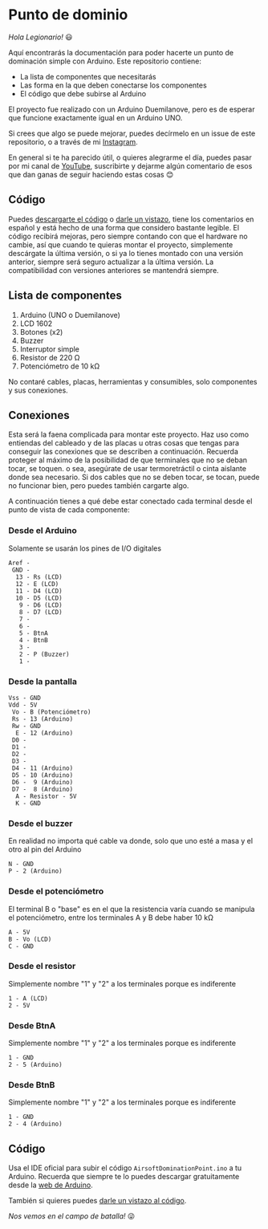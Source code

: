 # Punto de dominio

*Hola Legionario!*
:smiley:

Aquí encontrarás la documentación para poder hacerte un punto de dominación simple con Arduino. Este repositorio contiene:
- La lista de componentes que necesitarás
- Las forma en la que deben conectarse los componentes
- El código que debe subirse al Arduino

El proyecto fue realizado con un Arduino Duemilanove, pero es de esperar que funcione exactamente igual en un Arduino UNO.

Si crees que algo se puede mejorar, puedes decírmelo en un issue de este repositorio, o a través de mi [Instagram](https://www.instagram.com/el_legionario_airsoft/).

En general si te ha parecido útil, o quieres alegrarme el día, puedes pasar por mi canal de [YouTube](https://www.youtube.com/c/ElLegionario), suscribirte y dejarme algún comentario de esos que dan ganas de seguir haciendo estas cosas :blush:

## Código

Puedes [descargarte el código](https://github.com/albe89albe/AirsoftDominationPoint/archive/refs/heads/main.zip) o [darle un vistazo](AirsoftDominationPoint.ino), tiene los comentarios en español y está hecho de una forma que considero bastante legible. El código recibirá mejoras, pero siempre contando con que el hardware no cambie, así que cuando te quieras montar el proyecto, simplemente descárgate la última versión, o si ya lo tienes montado con una versión anterior, siempre será seguro actualizar a la última versión. La compatibilidad con versiones anteriores se mantendrá siempre.

## Lista de componentes

1. Arduino (UNO o Duemilanove)
2. LCD 1602
3. Botones (x2)
4. Buzzer
5. Interruptor simple
6. Resistor de 220 &#x2126;
7. Potenciómetro de 10 k&#x2126;

No contaré cables, placas, herramientas y consumibles, solo componentes y sus conexiones.

## Conexiones
Esta será la faena complicada para montar este proyecto. Haz uso como entiendas del cableado y de las placas u otras cosas que tengas para conseguir las conexiones que se describen a continuación. Recuerda proteger al máximo de la posibilidad de que terminales que no se deban tocar, se toquen. o sea, asegúrate de usar termoretráctil o cinta aislante donde sea necesario. Si dos cables que no se deben tocar, se tocan, puede no funcionar bien, pero puedes también cargarte algo.

A continuación tienes a qué debe estar conectado cada terminal desde el punto de vista de cada componente:
### Desde el Arduino
Solamente se usarán los pines de I/O digitales
```
Aref -
 GND -
  13 - Rs (LCD)
  12 - E (LCD)
  11 - D4 (LCD)
  10 - D5 (LCD)
   9 - D6 (LCD)
   8 - D7 (LCD)
   7 -
   6 -
   5 - BtnA
   4 - BtnB
   3 -
   2 - P (Buzzer)
   1 -
```
### Desde la pantalla
```
Vss - GND
Vdd - 5V
 Vo - B (Potenciómetro)
 Rs - 13 (Arduino)
 Rw - GND
  E - 12 (Arduino)
 D0 -
 D1 -
 D2 -
 D3 -
 D4 - 11 (Arduino)
 D5 - 10 (Arduino)
 D6 -  9 (Arduino)
 D7 -  8 (Arduino)
  A - Resistor - 5V
  K - GND
```
### Desde el buzzer
En realidad no importa qué cable va donde, solo que uno esté a masa y el otro al pin del Arduino
```
N - GND
P - 2 (Arduino)
```
### Desde el potenciómetro
El terminal B o "base" es en el que la resistencia varía cuando se manipula el potenciómetro, entre los terminales A y B debe haber 10 k&#x2126;
```
A - 5V
B - Vo (LCD)
C - GND
```
### Desde el resistor
Simplemente nombre "1" y "2" a los terminales porque es indiferente
```
1 - A (LCD)
2 - 5V
```
### Desde BtnA
Simplemente nombre "1" y "2" a los terminales porque es indiferente
```
1 - GND
2 - 5 (Arduino)
```
### Desde BtnB
Simplemente nombre "1" y "2" a los terminales porque es indiferente
```
1 - GND
2 - 4 (Arduino)
```

## Código
Usa el IDE oficial para subir el código `AirsoftDominationPoint.ino` a tu Arduino. Recuerda que siempre te lo puedes descargar gratuitamente desde la [web de Arduino](https://www.arduino.cc/en/software).

También si quieres puedes [darle un vistazo al código](AirsoftDominationPoint.ino).

*Nos vemos en el campo de batalla!* 
:stuck_out_tongue_winking_eye: